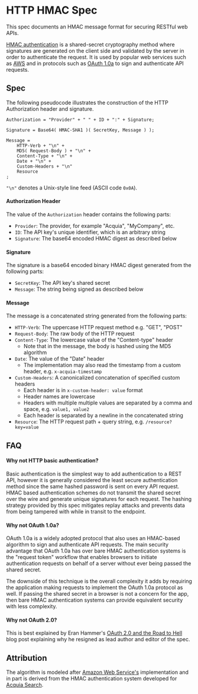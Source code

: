 # HTTP HMAC Spec

This spec documents an HMAC message format for securing RESTful web APIs.

[HMAC authentication](http://en.wikipedia.org/wiki/Hash-based_message_authentication_code)
is a shared-secret cryptography method where signatures are generated on the
client side and validated by the server in order to authenticate the request. It
is used by popular web services such as [AWS](http://docs.aws.amazon.com/AmazonS3/latest/dev/RESTAuthentication.html)
and in protocols such as [OAuth 1.0a](http://oauth.net/core/1.0a/) to sign and
authenticate API requests.

## Spec

The following pseudocode illustrates the construction of the HTTP
Authorization header and signature.

```
Authorization = "Provider" + " " + ID + ":" + Signature;

Signature = Base64( HMAC-SHA1 )( SecretKey, Message ) );

Message =
    HTTP-Verb + "\n" +
    MD5( Request-Body ) + "\n" +
    Content-Type + "\n" +
    Date + "\n" +
    Custom-Headers + "\n"
    Resource
;
```

`"\n"` denotes a Unix-style line feed (ASCII code `0x0A`).

#### Authorization Header

The value of the `Authorization` header contains the following parts:

* `Provider`: The provider, for example "Acquia", "MyCompany", etc.
* `ID`: The API key's unique identifier, which is an arbitrary string
* `Signature`: The base64 encoded HMAC digest as described below

#### Signature

The signature is a base64 encoded binary HMAC digest generated from the
following parts:

* `SecretKey`: The API key's shared secret
* `Message`: The string being signed as described below

#### Message

The message is a concatenated string  generated from the following parts:

* `HTTP-Verb`: The uppercase HTTP request method e.g. "GET", "POST"
* `Request-Body`: The raw body of the HTTP request
* `Content-Type`: The lowercase value of the "Content-type" header
  * Note that in the message, the body is hashed using the MD5 algorithm
* `Date`: The value of the "Date" header
  * The implementation may also read the timestamp from a custom header, e.g. `x-acquia-timestamp`
* `Custom-Headers`: A canonicalized concatenation of specified custom headers
  * Each header is in `x-custom-header: value` format
  * Header names are lowercase
  * Headers with multiple multiple values are separated by a comma and space, e.g. `value1, value2`
  * Each header is separated by a newline in the concatenated string
* `Resource`: The HTTP request path + query string, e.g. `/resource?key=value`

## FAQ

#### Why not HTTP basic authentication?

Basic authentication is the simplest way to add authentication to a REST API,
however it is generally considered the least secure authentication method since
the same hashed password is sent on every API request. HMAC based authentication
schemes do not transmit the shared secret over the wire and generate unique
signatures for each request. The hashing strategy provided by this spec mitigates
replay attacks and prevents data from being tampered with while in transit to
the endpoint.

#### Why not OAuth 1.0a?

OAuth 1.0a is a widely adopted protocol that also uses an HMAC-based algorithm
to sign and authenticate API requests. The main security advantage that OAuth
1.0a has over bare HMAC authentication systems is the "request token" workflow
that enables browsers to initiate authentication requests on behalf of a server
without ever being passed the shared secret.

The downside of this technique is the overall complexity it adds by requiring
the application making requests to implement the OAuth 1.0a protocol as well. If
passing the shared secret in a browser is not a concern for the app, then bare
HMAC authentication systems can provide equivalent security with less
complexity.

#### Why not OAuth 2.0?

This is best explained by Eran Hammer's [OAuth 2.0 and the Road to Hell](http://hueniverse.com/2012/07/26/oauth-2-0-and-the-road-to-hell/)
blog post explaining why he resigned as lead author and editor of the spec.

## Attribution

The algorithm is modeled after [Amazon Web Service's](http://docs.aws.amazon.com/AmazonS3/latest/dev/RESTAuthentication.html)
implementation and in part is derived from the HMAC authentication system
developed for [Acquia Search](https://www.acquia.com/products-services/acquia-network/cloud-services/acquia-search).
